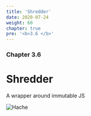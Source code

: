 ```yaml
---
title: 'Shredder'
date: 2020-07-24
weight: 60
chapter: true
pre: '<b>3.6 </b>'
---
```


### Chapter 3.6

# Shredder

A wrapper around immutable JS

![Hache](/img/goblin-blupi-hache.png?width=600px)
